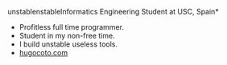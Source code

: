 unstablenstableInformatics Engineering Student at USC, Spain*

* Profitless full time programmer.
* Student in my non-free time.
* I build unstable useless tools.
* [hugocoto.com](https://hugocoto.com)
